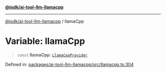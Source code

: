 [**@isdk/ai-tool-llm-llamacpp**](../README.md)

***

[@isdk/ai-tool-llm-llamacpp](../globals.md) / llamaCpp

# Variable: llamaCpp

> `const` **llamaCpp**: [`LlamaCppProvider`](../classes/LlamaCppProvider.md)

Defined in: [packages/ai-tool-llm-llamacpp/src/llamacpp.ts:304](https://github.com/isdk/ai-tool-llm-llamacpp.js/blob/474332917999cc9529d7dcbcd5079ae3a0f5177d/src/llamacpp.ts#L304)
